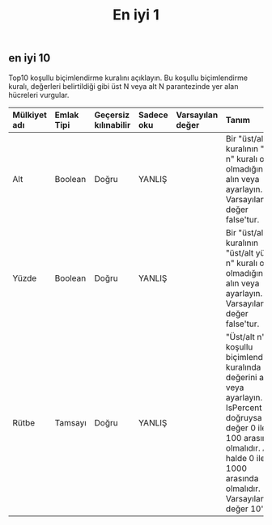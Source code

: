 ﻿---
title: En iyi 1
second_title: Aspose.Cells Cloud Documen
type: docs
url: /tr/specification/model/top10/
description: "Aspose.Cells Bulut modeli spesifikasyonu: Top10. Açma, oluşturma, düzenleme, bölme, birleştirme, karşılaştırma ve dönüştürme gibi özelliklerle Excel ve diğer elektronik tablo belgelerini zahmetsizce yönetin"
kwords: Excel, Office, Elektronik Tablo, Cloud REST API, Top10
weight: 50
---
## **en iyi 10**

 Top10 koşullu biçimlendirme kuralını açıklayın. Bu koşullu biçimlendirme kuralı, değerleri belirtildiği gibi üst N veya alt N parantezinde yer alan hücreleri vurgular.

| Mülkiyet adı| Emlak Tipi| Geçersiz kılınabilir| Sadece oku| Varsayılan değer| Tanım|
|:- |:- |:- |:- |:- |:- |
| Alt| Boolean| Doğru| YANLIŞ|| Bir "üst/alt n" kuralının "alt n" kuralı olup olmadığını alın veya ayarlayın. Varsayılan değer false'tur.|
| Yüzde| Boolean| Doğru| YANLIŞ|| Bir "üst/alt n" kuralının "üst/alt yüzde n" kuralı olup olmadığını alın veya ayarlayın. Varsayılan değer false'tur.|
| Rütbe| Tamsayı| Doğru| YANLIŞ|| "Üst/alt n" koşullu biçimlendirme kuralında "n" değerini alın veya ayarlayın. IsPercent doğruysa değer 0 ile 100 arasında olmalıdır. Aksi halde 0 ile 1000 arasında olmalıdır. Varsayılan değer 10'dur.|

